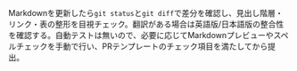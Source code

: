 Markdownを更新したら`git status`と`git diff`で差分を確認し、見出し階層・リンク・表の整形を目視チェック。翻訳がある場合は英語版/日本語版の整合性を確認する。自動テストは無いので、必要に応じてMarkdownプレビューやスペルチェックを手動で行い、PRテンプレートのチェック項目を満たしてから提出。